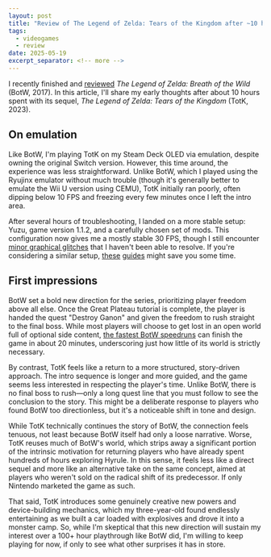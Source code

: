 ```yaml
---
layout: post
title: "Review of The Legend of Zelda: Tears of the Kingdom after ~10 hours"
tags:
  - videogames
  - review
date: 2025-05-19
excerpt_separator: <!-- more -->
---
```


I recently finished and [reviewed][1] _The Legend of Zelda: Breath of the Wild_ (BotW, 2017). In this article, I'll share my early thoughts after about 10 hours spent with its sequel, _The Legend of Zelda: Tears of the Kingdom_ (TotK, 2023).

<!-- more -->

## On emulation

Like BotW, I'm playing TotK on my Steam Deck OLED via emulation, despite owning the original Switch version. However, this time around, the experience was less straightforward. Unlike BotW, which I played using the Ryujinx emulator without much trouble (though it's generally better to emulate the Wii U version using CEMU), TotK initially ran poorly, often dipping below 10 FPS and freezing every few minutes once I left the intro area.

After several hours of troubleshooting, I landed on a more stable setup: Yuzu, game version 1.1.2, and a carefully chosen set of mods. This configuration now gives me a mostly stable 30 FPS, though I still encounter [minor graphical glitches][2] that I haven't been able to resolve. If you're considering a similar setup, [these][3] [guides][4] might save you some time.

## First impressions

BotW set a bold new direction for the series, prioritizing player freedom above all else. Once the Great Plateau tutorial is complete, the player is handed the quest "Destroy Ganon" and given the freedom to rush straight to the final boss. While most players will choose to get lost in an open world full of optional side content, [the fastest BotW speedruns][5] can finish the game in about 20 minutes, underscoring just how little of its world is strictly necessary.

By contrast, TotK feels like a return to a more structured, story-driven approach. The intro sequence is longer and more guided, and the game seems less interested in respecting the player's time. Unlike BotW, there is no final boss to rush—only a long quest line that you must follow to see the conclusion to the story. This might be a deliberate response to players who found BotW too directionless, but it's a noticeable shift in tone and design.

While TotK technically continues the story of BotW, the connection feels tenuous, not least because BotW itself had only a loose narrative. Worse, TotK reuses much of BotW's world, which strips away a significant portion of the intrinsic motivation for returning players who have already spent hundreds of hours exploring Hyrule. In this sense, it feels less like a direct sequel and more like an alternative take on the same concept, aimed at players who weren't sold on the radical shift of its predecessor. If only Nintendo marketed the game as such.

That said, TotK introduces some genuinely creative new powers and device-building mechanics, which my three-year-old found endlessly entertaining as we built a car loaded with explosives and drove it into a monster camp. So, while I'm skeptical that this new direction will sustain my interest over a 100+ hour playthrough like BotW did, I'm willing to keep playing for now, if only to see what other surprises it has in store.

 [1]: /Zelda-BotW-review
 [2]: https://www.reddit.com/r/yuzu/comments/1gbd95g/totk_bug_black_screen_on_weapon_food_shields_and/
 [3]: https://www.reddit.com/r/128bitbay/comments/14fjbje/totk_yuzu_steam_deck_almost_stable_30fps_setup/
 [4]: https://www.reddit.com/r/SteamDeck/comments/169y9p9/how_to_setup_yuzu_motion_controls_on_the_steam/
 [5]: https://www.speedrun.com/botw
